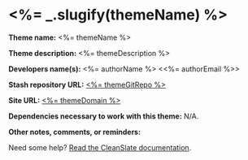 <%= _.slugify(themeName) %>
==================

**Theme name:** <%= themeName %>

**Theme description:** <%= themeDescription %>

**Developers name(s):** <%= authorName %> <<%= authorEmail %>>

**Stash repository URL:** [<%= themeGitRepo %>](<%= themeGitRepo %>)

**Site URL:** [<%= themeDomain %>](<%= themeDomain %>)

**Dependencies necessary to work with this theme:** N/A.

**Other notes, comments, or reminders:**

Need some help? [Read the CleanSlate documentation](https://github.com/wvuweb/cleanslate-toolkit/wiki).